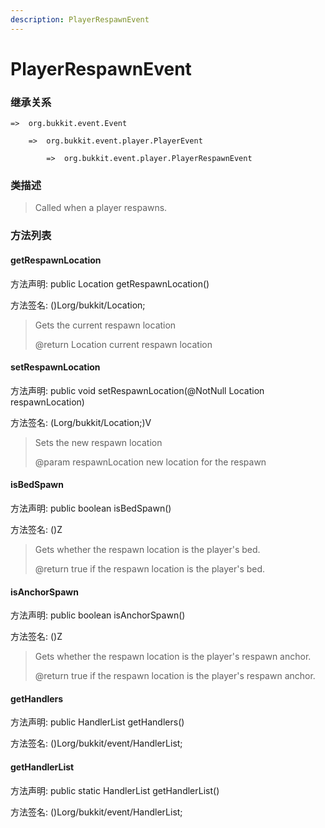 ```yaml
---
description: PlayerRespawnEvent
---
```


# PlayerRespawnEvent

### 继承关系

    =>  org.bukkit.event.Event

        =>  org.bukkit.event.player.PlayerEvent

            =>  org.bukkit.event.player.PlayerRespawnEvent

### 类描述

> Called when a player respawns.

### 方法列表

#### getRespawnLocation

方法声明: public Location getRespawnLocation()

方法签名: ()Lorg/bukkit/Location;

> Gets the current respawn location
>
> @return Location current respawn location

#### setRespawnLocation

方法声明: public void setRespawnLocation(@NotNull Location respawnLocation)

方法签名: (Lorg/bukkit/Location;)V

> Sets the new respawn location
>
> @param respawnLocation new location for the respawn

#### isBedSpawn

方法声明: public boolean isBedSpawn()

方法签名: ()Z

> Gets whether the respawn location is the player's bed.
>
> @return true if the respawn location is the player's bed.

#### isAnchorSpawn

方法声明: public boolean isAnchorSpawn()

方法签名: ()Z

> Gets whether the respawn location is the player's respawn anchor.
>
> @return true if the respawn location is the player's respawn anchor.

#### getHandlers

方法声明: public HandlerList getHandlers()

方法签名: ()Lorg/bukkit/event/HandlerList;

#### getHandlerList

方法声明: public static HandlerList getHandlerList()

方法签名: ()Lorg/bukkit/event/HandlerList;
